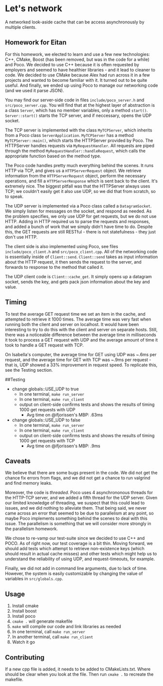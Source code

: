 # Let's network
A networked look-aside cache that can be access asynchronously by multiple clients.

## Homework for Eitan
For this homework, we elected to learn and use a few new technologies: C++, CMake, Boost (has been removed, but was in the code for a while) and Poco. 
We decided to use C++ because it is often requested by employers and seemed to have healthier libraries - and it lead to cleaner to code. 
We decided to use CMake because Alex had run across it in a few projects and wanted to become familiar with it. 
It turned out to be quite useful.
And finally, we ended up using Poco to manage our networking code (and we used it parse JSON).

You may find our server-side code in files `include/poco_server.h` and `src/poco_server.cpp`.
You will find that at the highest layer of abstraction is a class `Server`, which has no member variables, only a method `start()`. 
`Server::start()` starts the TCP server, and if neccessary, opens the UDP socket. 

The TCP server is implemented with the class `MyTCPServer`, which inherits from a Poco class `ServerApplication`. 
`MyTCPServer` has a method `MyTCPServer::main()`, which starts the HTTPServer provided by Poco. 
The HTTPServer handles requests via `MyRequestHandler`.
All requests are piped through the method `MyRequestHandler::handleRequest`, which calls the appropriate function based on the method type. 

The Poco code handles pretty much everything behind the scenes.
It runs HTTP via TCP, and gives us a `HTTPServerRequest` object. 
We retrieve information from the `HTTPServerRequest` object, perform the necessary operations, and fill a `HTTPServerResponse` which is sent back to the client.
It's extremely nice. 
The biggest pitfall was that the HTTPServer always uses TCP; we couldn't easily get it also use UDP, so we did that from scratch, so to speak.

The UDP server is implemented via a Poco class called a `DatagramSocket`. 
We simply listen for messages on the socket, and respond as needed. 
As the problem specifies, we only use UDP for get requests, but we do not use HTTP. 
Adding in HTTP required us to parse the requests and responses, and added a bunch of work that we simply didn't have time to do. 
Despite this, the GET requests are still RESTful - there is not statefulness - they just don't use HTTP.

The client side is also implemented using Poco, see files `include/poco_client.h` and `src/poco_client.cpp`.
All of the networking code is essentially inside of `Client::send`. 
`Client::send` takes as input information about the HTTP request, it then sends the request to the server, and forwards to response to the method that called it. 

The UDP client code is `Client::cache_get`. 
It simply opens up a datagram socket, sends the key, and gets pack json information about the key and value. 

## Timing 
To test the average GET request time we set an item in the cache, and attempted to retrieve it 1000 times. The average time was very fast when running both the client and server on localhost. It would have been interesting to try to do this with the client and server on separate hosts.  Still, there was a noticeable difference between the average time in milliseconds it took to process a GET request with UDP and the average amount of time it took to handle a GET request with TCP. 

On Isabella's computer, the average time for GET using UDP was ~.6ms per request, and the average time for GET with TCP was ~.9ms per request - that is, UDP showed a 33% improvement in request speed. To replicate this, see the Testing section.

##Testing
  * change globals::USE_UDP to true
    * In one terminal, `make run_server`
    * In one terminal, `make run_client` 
    * output on client-side confirms tests and shows the results of timing 1000 get requests with UDP
      * Avg time on @ifjorissen's MBP: .63ms
  * change globals::USE_UDP to false
    * In one terminal, `make run_server`
    * In one terminal, `make run_client` 
    * output on client-side confirms tests and shows the results of timing 1000 get requests with TCP
      * Avg time on @ifjorissen's MBP: .9ms

## Caveats
We believe that there are some bugs present in the code. We did not get the chance fix errors from flags, and we did not get a chance to run valgrind and find memory leaks. 

Moreover, the code is *threaded*. Poco uses 4 asynchrononous threads for the HTTP-TCP server, and we added a fifth thread for the UDP server. Given our limited knowledge of threading, we suspect that this could lead to issues, and we did nothing to alleviate them. That being said, we never came across an error that seemed to be due to parallelism at any point, so maybe Poco implements something behind the scenes to deal with this issue. The parallelism is something that we will consider more strongly in the parallelism homework. 

We chose to re-vamp our test-suite since we decided to use C++ and POCO. As of right now, our test coverage is a bit thin. Moving forward, we should add tests which attempt to retrieve non-existence keys (which should result in actual cache misses) and other tests which might help us to understand the reliability of using UDP, and request-timeouts, for example. 

Finally, we did not add in command line arguments, due to lack of time.
However, the system is easily customizable by changing the value of variables in `src/globals.cpp`. 

## Usage
1. Install cmake
2. Install boost
3. Install poco
4. `cmake .` will generate makefile
5. `make` will compile our code and link libraries as needed
6. In one terminal, call `make run_server`
7. In another terminal, call `make run_client`
8. Watch it go

## Contributing
If a new cpp file is added, it needs to be added to CMakeLists.txt.
Where should be clear when you look at the file.
Then run `cmake .` to recreate the makefile.

